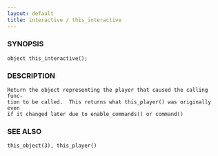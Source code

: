 ```yaml
---
layout: default
title: interactive / this_interactive
---
```


### SYNOPSIS

    object this_interactive();


### DESCRIPTION

    Return the object representing the player that caused the calling func‐
    tion to be called.  This returns what this_player() was originally even
    if it changed later due to enable_commands() or command()


### SEE ALSO

    this_object(3), this_player()
